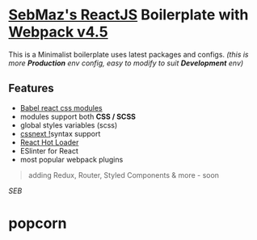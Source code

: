 # [SebMaz's ReactJS](https://github.com/reactjs) Boilerplate with [Webpack v4.5](https://github.com/webpack/webpack "version 4.5")

This is a Minimalist boilerplate uses latest packages and configs. _(this is more **Production** env config, easy to modify to suit **Development** env)_

## Features

* [Babel react css modules](https://github.com/gajus/babel-plugin-react-css-modules)
* modules support both **CSS / SCSS**
* global styles variables (scss)
* [cssnext !](http://cssnext.io/)syntax support
* [React Hot Loader](https://github.com/gaearon/react-hot-loader)
* ESlinter for React
* most popular webpack plugins

> adding Redux, Router, Styled Components & more - soon

_SEB_
# popcorn
